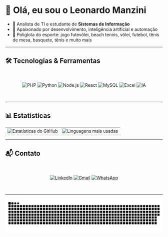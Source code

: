 # 👋 Olá, eu sou o Leonardo Manzini  

* 📌 Analista de TI e estudante de **Sistemas de Informação**  
* 🚀 Apaixonado por desenvolvimento, inteligência artificial e automação  
* 🏐 Poliglota do esporte: jogo futevôlei, beach tennis, vôlei, futebol, tênis de mesa, basquete, tênis e muito mais  

---

## 🛠️ Tecnologias & Ferramentas  
<br>
<div align="center">

![PHP](https://img.shields.io/badge/PHP-777BB4?style=for-the-badge&logo=php&logoColor=white)
![Python](https://img.shields.io/badge/Python-3776AB?style=for-the-badge&logo=python&logoColor=white)
![Node.js](https://img.shields.io/badge/Node.js-339933?style=for-the-badge&logo=nodedotjs&logoColor=white)
![React](https://img.shields.io/badge/React-61DAFB?style=for-the-badge&logo=react&logoColor=black)
![MySQL](https://img.shields.io/badge/MySQL-4479A1?style=for-the-badge&logo=mysql&logoColor=white)
![Excel](https://img.shields.io/badge/Excel-217346?style=for-the-badge&logo=microsoft-excel&logoColor=white)
![IA](https://img.shields.io/badge/Inteligência%20Artificial-FF6F61?style=for-the-badge&logo=openai&logoColor=white)

</div>
<br>

---

## 📊 Estatísticas

<div align="center">
  <table>
    <tr>
      <td align="center">
        <img height="180em" src="https://github-readme-stats.vercel.app/api?username=leomanzini-dev&show_icons=true&theme=radical" alt="Estatísticas do GitHub"/>
      </td>
      <td align="center">
        <img height="180em" src="https://github-readme-stats.vercel.app/api/top-langs/?username=leomanzini-dev&layout=compact&theme=radical" alt="Linguagens mais usadas"/>
      </td>
    </tr>
  </table>
</div>

---

## 📬 Contato  
<br>
<div align="center">

[![LinkedIn](https://img.shields.io/badge/LinkedIn-0077B5?style=for-the-badge&logo=linkedin&logoColor=white)](https://www.linkedin.com/in/leonardo-emanuel-manzini/)
[![Gmail](https://img.shields.io/badge/Email-D14836?style=for-the-badge&logo=gmail&logoColor=white)](mailto:leonardomanzini08@gmail.com)
[![WhatsApp](https://img.shields.io/badge/WhatsApp-25D366?style=for-the-badge&logo=whatsapp&logoColor=white)](https://wa.me/5516992837110)

</div>
<br>

---

<div align="center">

![Snake animation](https://github.com/leomanzini-dev/leomanzini-dev/blob/output/github-contribution-grid-snake.svg)

</div>
